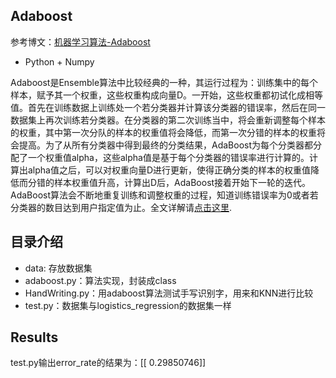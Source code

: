 ## Adaboost

参考博文：[机器学习算法-Adaboost](http://www.csuldw.com/2015/07/05/2015-07-12-Adaboost/)

- Python + Numpy

Adaboost是Ensemble算法中比较经典的一种，其运行过程为：训练集中的每个样本，赋予其一个权重，这些权重构成向量D。一开始，这些权重都初试化成相等值。首先在训练数据上训练处一个若分类器并计算该分类器的错误率，然后在同一数据集上再次训练若分类器。在分类器的第二次训练当中，将会重新调整每个样本的权重，其中第一次分队的样本的权重值将会降低，而第一次分错的样本的权重将会提高。为了从所有分类器中得到最终的分类结果，AdaBoost为每个分类器都分配了一个权重值alpha，这些alpha值是基于每个分类器的错误率进行计算的。计算出alpha值之后，可以对权重向量D进行更新，使得正确分类的样本的权重值降低而分错的样本权重值升高，计算出D后，AdaBoost接着开始下一轮的迭代。AdaBoost算法会不断地重复训练和调整权重的过程，知道训练错误率为0或者若分类器的数目达到用户指定值为止。全文详解请[点击这里](http://www.csuldw.com/2015/07/05/2015-07-12-Adaboost/).

## 目录介绍

- data: 存放数据集
- adaboost.py：算法实现，封装成class
- HandWriting.py：用adaboost算法测试手写识别字，用来和KNN进行比较
- test.py：数据集与logistics_regression的数据集一样

## Results

test.py输出error_rate的结果为：[[ 0.29850746]]




